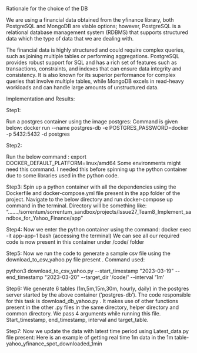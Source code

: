 Rationale for the choice of the DB

We are using a financial data obtained from the yfinance library, both PostgreSQL and MongoDB are viable options; however, PostgreSQL is a relational database management system (RDBMS) that supports structured data which the type of data that we are dealing with.

The financial data is highly structured and could require complex queries, such as joining multiple tables or performing aggregations. PostgreSQL provides robust support for SQL and has a rich set of features such as transactions, constraints, and indexes that can ensure data integrity and consistency. It is also known for its superior performance for complex queries that involve multiple tables, while MongoDB excels in read-heavy workloads and can handle large amounts of unstructured data.




Implementation and Results:

Step1:
 
Run a postgres container using the image postgres: Command is given below:
 docker run --name postgres-db -e POSTGRES_PASSWORD=docker -p 5432:5432 -d postgres

 
Step2: 
 
Run the below command :
export DOCKER_DEFAULT_PLATFORM=linux/amd64
Some environments might need this command. I needed this before spinning up the python container due to some libraries used in the python code.
 
 
Step3:
Spin up a python container with all the dependencies using the Dockerfile and docker-compose.yml file present in the app folder of the project. Navigate to the below directory and run docker-compose up command in the terminal.
Directory will be something like: “……./sorrentum/sorrentum_sandbox/projects/Issue27_Team8_Implement_sandbox_for_Yahoo_Finance/app”
 
 
Step4: Now we enter the python container using the command:
docker exec -it app-app-1 bash (accessing the terminal)
We can see all our required code is now present in this container under /code/ folder
 
 
Step5:  Now we run the code to generate a sample csv file using the download_to_csv_yahoo.py file present . Command used:
 
python3 download_to_csv_yahoo.py --start_timestamp "2023-03-19" --end_timestamp "2023-03-20" --target_dir '/code/' --interval '1m'
 

 
Step6:  We generate 6 tables (1m,5m,15m,30m, hourly, daily) in the postgres server started by the above container (‘postgres-db’). The code responsible for this task is download_db_yahoo.py . It makes use of other functions present in the other .py files in the same directory, helper directory and common directory. We pass 4 arguments while running this file. Start_timestamp, end_timestamp, interval and target_table.



Step7:
Now we update the data with latest time period using Latest_data.py file present: 
Here is an example of getting real time 1m data in the 1m table- yahoo_yfinance_spot_downloaded_1min


